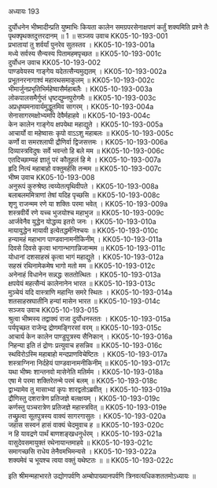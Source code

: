 अध्यायः 193

दुर्योधनेन भीष्मादीन्प्रति युष्माभिः कियता कालेन समग्रपरसेनाक्षपणं कर्तुं शक्यमिति प्रश्ने तैः पृथक्पृथक्तदुत्तरदानम् ॥ 1 ॥
सञ्जय उवाच 	KK05-10-193-001  
प्रभातायां तु शर्वर्यां पुनरेव सुतस्तव ।	KK05-10-193-001a  
मध्ये सर्वस्य सैन्यस्य पितामहमपृच्छत ॥	KK05-10-193-001c  
दुर्योधन उवाच 	KK05-10-193-002  
पाण्डवेयस्य गाङ्गेय यदेतत्सैन्यमुद्यतम् ।	KK05-10-193-002a  
प्रभूतनरनागाश्वं महारथसमाकुलम् ॥	KK05-10-193-002c  
भीमार्जुनप्रभृतिभिर्महेष्वासैर्महाबलैः ।	KK05-10-193-003a  
लोकपालसमैर्गुप्तं धृष्टद्युम्नपुरोगमैः ॥	KK05-10-193-003c  
अप्रधृष्यमनावार्यमुद्धूतमिव सागरम् ।	KK05-10-193-004a  
सेनासागरमक्षोभ्यमपि देवैर्महाहवे ॥	KK05-10-193-004c  
केन कालेन गाङ्गेय क्षपयेथा महाद्युते ।	KK05-10-193-005a  
आचार्यो वा महेष्वासः कृपो वाऽऽशु महाबलः ॥	KK05-10-193-005c  
कर्णो वा समरश्लाघी द्रौणिर्वा द्विजसत्तमः ।	KK05-10-193-006a  
दिव्यास्त्रविदुषः सर्वे भवन्तो हि बले मम ॥	KK05-10-193-006c  
एतदिच्छाम्यहं ज्ञातुं परं कौतूहलं हि मे ।	KK05-10-193-007a  
हृदि नित्यं महाबाहो वक्तुमर्हसि तन्मम ॥	KK05-10-193-007c  
भीष्म उवाच 	KK05-10-193-008  
अनुरूपं कुरुश्रेष्ठ त्वय्येतत्पृथिवीपते ।	KK05-10-193-008a  
बलाबलममित्राणां तेषां यदिह पृच्छसि ॥	KK05-10-193-008c  
शृणु राजन्मम रणे या शक्तिः परमा भवेत् ।	KK05-10-193-009a  
शस्त्रवीर्ये रणे यच्च भुजयोश्च महाभुज ॥	KK05-10-193-009c  
आर्जवेनैव युद्धेन योद्धव्य इतरो जनः ।	KK05-10-193-010a  
मायायुद्धेन मायावी इत्येतद्धर्मनिश्चयः ॥	KK05-10-193-010c  
हन्यामहं महाभाग पाण्डवानामनीकिनीम् ।	KK05-10-193-011a  
दिवसे दिवसे कृत्वा भागान्भागान्निजान्मम ॥	KK05-10-193-011c  
योधानां दशसाहस्रं कृत्वा भागं महाद्युते ।	KK05-10-193-012a  
सहस्रं रथिनामेकमेष भागो मतो मम ॥	KK05-10-193-012c  
अनेनाहं विधानेन सन्नद्धः सततोत्थितः ।	KK05-10-193-013a  
क्षपयेयं महत्सैन्यं कालेनानेन भारत ॥	KK05-10-193-013c  
मुञ्चेयं यदि वास्त्राणि महान्ति समरे स्थितः ।	KK05-10-193-014a  
शतसाहस्रघातीनि हन्यां मासेन भारत ॥	KK05-10-193-014c  
सञ्जय उवाच 	KK05-10-193-015  
श्रुत्वा भीष्मस्य तद्वाक्यं राजा दुर्योधनस्ततः ।	KK05-10-193-015a  
पर्यपृच्छत राजेन्द्र द्रोणमङ्गिरसां वरम् ॥	KK05-10-193-015c  
आचार्य केन कालेन पाण्डुपुत्रस्य सैनिकान् ।	KK05-10-193-016a  
निहन्या इति तं द्रोणः प्रत्युवाच हसन्निव ॥	KK05-10-193-016c  
स्थविरोऽस्मि महाबाहो मन्दप्राणविचेष्टितः ।	KK05-10-193-017a  
शस्त्राग्निना निर्दहेयं पाण्डवानामनीकिनीम् ॥	KK05-10-193-017c  
यथा भीष्मः शान्तनवो मासेनेति मतिर्मम ।	KK05-10-193-018a  
एषा मे परमा शक्तिरेतन्मे परमं बलम् ॥	KK05-10-193-018c  
द्वाभ्यामेव तु मासाभ्यां कृपः शारद्वतोऽब्रवीत् ।	KK05-10-193-019a  
द्रौणिस्तु दशरात्रेण प्रतिजज्ञे बलक्षयम् ।	KK05-10-193-019c  
कर्णस्तु पञ्चरात्रेण प्रतिजज्ञे महास्त्रवित् ॥	KK05-10-193-019e  
तच्छ्रुत्वा सूतपुत्रस्य वाक्यं सागरगासुतः ।	KK05-10-193-020a  
जहास सस्वनं हासं वाक्यं चेदमुवाच ह ॥	KK05-10-193-020c  
न हि यावद्रणे पार्थं बाणशङ्खधनुर्धरम् ।	KK05-10-193-021a  
वासुदेवसमायुक्तं रथेनायान्तमाहवे ॥	KK05-10-193-021c  
समागच्छसि राधेय तेनैवमभिमन्यसे ।	KK05-10-193-022a  
शक्यमेवं च भूयश्च त्वया वक्तुं यथेष्टतः ॥ ॥	KK05-10-193-022c  

इति श्रीमन्महाभारते उद्योगपर्वणि अम्बोपाख्यानपर्वणि त्रिनवत्यधिकशततमोऽध्यायः ॥
